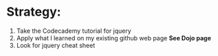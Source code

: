# Strategy:
1. Take the Codecademy tutorial for jquery
2. Apply what I learned on my existing github web page **See Dojo page**
3. Look for jquery cheat sheet
